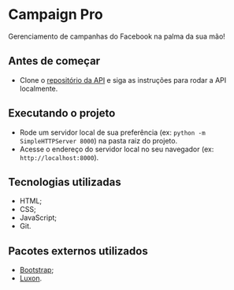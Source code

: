 # Campaign Pro

Gerenciamento de campanhas do Facebook na palma da sua mão!

## Antes de começar

- Clone o [repositório da API](https://github.com/MatheusRoichman/fb-campaigns-api) e siga as instruções para rodar a API localmente.

## Executando o projeto

- Rode um servidor local de sua preferência (ex: `python -m SimpleHTTPServer 8000`) na pasta raiz do projeto.
- Acesse o endereço do servidor local no seu navegador (ex: `http://localhost:8000`).

## Tecnologias utilizadas
- HTML;
- CSS;
- JavaScript;
- Git.

## Pacotes externos utilizados
- [Bootstrap](https://getbootstrap.com/);
- [Luxon](https://moment.github.io/luxon/#/).